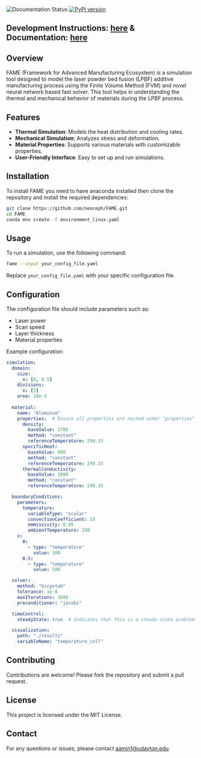 ![Documentation Status](https://readthedocs.org/projects/fame-ud/badge/?version=latest)
[![PyPI version](https://img.shields.io/badge/TestPyPI-0.0.5-blue)](https://test.pypi.org/project/FAME-UD/)

## Development Instructions: [here](docs/developerReadme/development.md) &  Documentation: [here](https://fame-ud.readthedocs.io/en/latest/)

## Overview
FAME (Framework for Advanced Manufacturing Ecosystem) is a simulation tool designed to model the laser powder bed fusion (LPBF) additive manufacturing process using the Finite Volume Method (FVM) and novel neural network based fast solver. This tool helps in understanding the thermal and mechanical behavior of materials during the LPBF process.

## Features
- **Thermal Simulation**: Models the heat distribution and cooling rates.
- **Mechanical Simulation**: Analyzes stress and deformation.
- **Material Properties**: Supports various materials with customizable properties.
- **User-Friendly Interface**: Easy to set up and run simulations.

## Installation
To install FAME you need to have anaconda installed then clone the repository and install the required dependencies:
```bash
git clone https://github.com/neoceph/FAME.git
cd FAME
conda env create -f environment_linux.yaml
```

## Usage
To run a simulation, use the following command:
```bash
fame --input your_config_file.yaml
```
Replace `your_config_file.yaml` with your specific configuration file.

## Configuration
The configuration file should include parameters such as:
- Laser power
- Scan speed
- Layer thickness
- Material properties

Example configuration:
```yaml
simulation:
  domain:
    size: 
      x: [0, 0.5]
    divisions:
      x: [5]
    area: 10e-3
  
  material:
    name: "Aluminum"
    properties:  # Ensure all properties are nested under "properties"
      density:
        baseValue: 2700
        method: "constant"
        referenceTemperature: 298.15
      specificHeat:
        baseValue: 900
        method: "constant"
        referenceTemperature: 298.15
      thermalConductivity:
        baseValue: 1000
        method: "constant"
        referenceTemperature: 298.15

  boundaryConditions:
    parameters:
      temperature:
        variableType: "scalar"
        convectionCoefficient: 15
        emmissivity: 0.85
        ambientTemperature: 298
    x:
      0:  
        - type: "temperature"
          value: 100
      0.5:
        - type: "temperature"
          value: 500

  solver:
    method: "bicgstab"
    tolerance: 1e-8
    maxIterations: 1000
    preconditioner: "jacobi"

  timeControl:
    steadyState: true  # Indicates that this is a steady-state problem

  visualization:
    path: "./results"
    variableName: "temperature_cell"
```

## Contributing
Contributions are welcome! Please fork the repository and submit a pull request.

## License
This project is licensed under the MIT License.

## Contact
For any questions or issues, please contact aamin1@udayton.edu.
